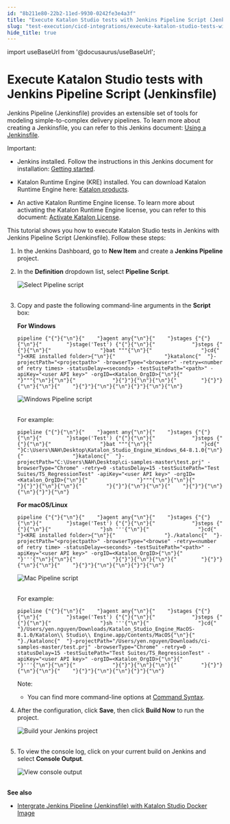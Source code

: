 ```yaml
---
id: "8b211e80-22b2-11ed-9930-0242fe3e4a3f"
title: "Execute Katalon Studio tests with Jenkins Pipeline Script (Jenkinsfile)"
slug: "test-execution/cicd-integrations/execute-katalon-studio-tests-with-jenkins-pipeline-script-jenkinsfile"
hide_title: true
---
```

import useBaseUrl from '@docusaurus/useBaseUrl';


# <a id="id" class="anchor_top_offset"/><a id="ariaid-title1" class="anchor_top_offset"/>Execute Katalon Studio tests with Jenkins Pipeline Script (Jenkinsfile)

<p xmlns="http://www.w3.org/1999/xhtml" className="p">Jenkins Pipeline (Jenkinsfile) provides an extensible set of tools for modeling simple-to-complex delivery pipelines. To learn more about creating a Jenkinsfile, you can refer to this Jenkins document: <a className="xref j-external-link" href="https://www.jenkins.io/doc/book/pipeline/jenkinsfile/" target="_blank">Using a Jenkinsfile</a>.</p> 
<div xmlns="http://www.w3.org/1999/xhtml" className="note important note_important"><span className="note__title">Important:</span> 
  <ul className="ul"><li className="li"><p className="p">Jenkins installed. Follow the instructions in this Jenkins document for installation: <a className="xref j-external-link" href="https://www.jenkins.io/doc/book/installing/" target="_blank">Getting started</a>. </p></li><li className="li"><p className="p">Katalon Runtime Engine (KRE) installed. You can download Katalon Runtime Engine here: <a className="xref j-external-link" href="https://www.katalon.com/download/" target="_blank">Katalon products</a>. </p></li><li className="li"><p className="p">An active Katalon Runtime Engine license. To learn more about activating the Katalon Runtime Engine license, you can refer to this document: <a className="xref" href="/administration/katalon-studio-enterprise-and-katalon-runtime-engine-license/activate-katalon-license#id_1">Activate Katalon License</a>.</p></li></ul>
</div>
<p xmlns="http://www.w3.org/1999/xhtml" className="p">This tutorial shows you how to execute Katalon Studio tests in Jenkins with Jenkins Pipeline Script (Jenkinsfile). Follow these steps:</p> 
<ol xmlns="http://www.w3.org/1999/xhtml" className="ol"><li className="li">In the Jenkins Dashboard, go to <strong className="ph b">New Item</strong> and create a <strong className="ph b">Jenkins Pipeline</strong> project.</li><li className="li">     <p className="p">In the <strong className="ph b">Definition</strong> dropdown list, select <strong className="ph b">Pipeline Script</strong>.</p>     <p className="p"> <img className="image" src={useBaseUrl("https://github.com/katalon-studio/docs-images/raw/master/katalon-studio/docs/jenkins-plugin-windows/KS-JENKINS-Choose-pipeline-script.png")} alt="Select Pipeline script" /><br /><br />     </p>   </li><li className="li">     <p className="p">Copy and paste the following command-line arguments in the <strong className="ph b">Script</strong> box:</p>     <div className="p"><strong className="ph b">For Windows</strong><pre className="pre codeblock"><code>pipeline {"{"}{"\n"}{"    "}agent any{"\n"}{"    "}stages {"{"}{"\n"}{"        "}stage('Test') {"{"}{"\n"}{"            "}steps {"{"}{"\n"}{"                "}bat """{"\n"}{"                "}cd{"  "}&lt;KRE installed folder&gt;{"\n"}{"                "}katalonc{"  "}-projectPath="&lt;projectpath&gt;" -browserType="&lt;browser&gt;" -retry=&lt;number of retry times&gt; -statusDelay=&lt;seconds&gt; -testSuitePath="&lt;path&gt;" -apiKey="&lt;user API key&gt;" -orgID=&lt;Katalon_OrgID&gt;{"\n"}{"                "}"""{"\n"}{"\n"}{"            "}{"}"}{"\n"}{"\n"}{"        "}{"}"}{"\n"}{"\n"}{"    "}{"}"}{"\n"}{"\n"}{"}"}{"\n"}{"\n"}</code></pre></div><p className="p"> <img className="image" src={useBaseUrl("https://github.com/katalon-studio/docs-images/raw/master/katalon-studio/docs/jenkins-plugin-windows/KS-JENKINS-Windows-pipline-script.png")} alt="Windows Pipeline script" /><br /><br />     </p><div className="p">For example:<pre className="pre codeblock"><code>pipeline {"{"}{"\n"}{"    "}agent any{"\n"}{"    "}stages {"{"}{"\n"}{"        "}stage('Test') {"{"}{"\n"}{"            "}steps {"{"}{"\n"}{"                "}bat """{"\n"}{"                "}cd{"  "}C:\Users\NAH\Desktop\Katalon_Studio_Engine_Windows_64-8.1.0{"\n"}{"                "}katalonc{"  "}-projectPath="C:\Users\NAH\Desktop\ci-samples-master\test.prj" -browserType="Chrome" -retry=0 -statusDelay=15 -testSuitePath="Test Suites/TS_RegressionTest" -apiKey="&lt;user API key&gt;" -orgID=&lt;Katalon_OrgID&gt;{"\n"}{"                "}"""{"\n"}{"\n"}{"            "}{"}"}{"\n"}{"\n"}{"        "}{"}"}{"\n"}{"\n"}{"    "}{"}"}{"\n"}{"\n"}{"}"}{"\n"}</code></pre></div><div className="p"><strong className="ph b">For macOS/Linux</strong><pre className="pre codeblock"><code>pipeline {"{"}{"\n"}{"    "}agent any{"\n"}{"    "}stages {"{"}{"\n"}{"        "}stage('Test') {"{"}{"\n"}{"            "}steps {"{"}{"\n"}{"                "}sh '''{"\n"}{"                "}cd{"  "}&lt;KRE installed folder&gt;{"\n"}{"                "}./katalonc{"  "}-projectPath="&lt;projectpath&gt;" -browserType="&lt;browse" -retry=&lt;number of retry time&gt; -statusDelay=&lt;seconds&gt; -testSuitePath="&lt;path&gt;" -apiKey="&lt;user API key&gt;" -orgID=&lt;Katalon_OrgID&gt;{"\n"}{"                "}'''{"\n"}{"\n"}{"            "}{"}"}{"\n"}{"\n"}{"        "}{"}"}{"\n"}{"\n"}{"    "}{"}"}{"\n"}{"\n"}{"}"}{"\n"}</code></pre></div><p className="p"> <img className="image" src={useBaseUrl("https://github.com/katalon-studio/docs-images/raw/master/katalon-studio/docs/jenkins-plugin-windows/KS-JENKINS-Mac-pipeline-script.png")} alt="Mac Pipeline script" /><br /><br />     </p><div className="p">For example:<pre className="pre codeblock"><code>pipeline {"{"}{"\n"}{"    "}agent any{"\n"}{"    "}stages {"{"}{"\n"}{"        "}stage('Test') {"{"}{"\n"}{"            "}steps {"{"}{"\n"}{"                "}sh '''{"\n"}{"                "}cd{"  "}/Users/yen.nguyen/Downloads/Katalon_Studio_Engine_MacOS-8.1.0/Katalon\\ Studio\\ Engine.app/Contents/MacOS{"\n"}{"                "}./katalonc{"  "}-projectPath="/Users/yen.nguyen/Downloads/ci-samples-master/test.prj" -browserType="Chrome" -retry=0 -statusDelay=15 -testSuitePath="Test Suites/TS_RegressionTest" -apiKey="&lt;user API key&gt;" -orgID=&lt;Katalon_OrgID&gt;{"\n"}{"                "}'''{"\n"}{"\n"}{"            "}{"}"}{"\n"}{"\n"}{"        "}{"}"}{"\n"}{"\n"}{"    "}{"}"}{"\n"}{"\n"}{"}"}{"\n"}</code></pre></div><div className="note note note_note"><span className="note__title">Note:</span>        <ul className="ul"><li className="li"><p className="p">You can find more command-line options at <a className="xref" href="/test-execution/cicd-integrations/use-katalon-docker-image-for-jenkins-integration/integrate-jenkins-on-docker-hosted-in-ubuntu#id_7">Command Syntax</a>.</p></li></ul>     </div></li><li className="li">     <p className="p">After the configuration, click <strong className="ph b">Save</strong>, then click <strong className="ph b">Build Now</strong> to run the project.</p>     <p className="p"> <img className="image" src={useBaseUrl("https://github.com/katalon-studio/docs-images/raw/master/katalon-studio/docs/jenkins-plugin-windows/KS-JENKINS-Build-now.png")} alt="Build your Jenkins project" /><br /><br />     </p>   </li><li className="li">     <p className="p">To view the console log, click on your current build on Jenkins and select <strong className="ph b">Console Output</strong>.</p>     <p className="p"> <img className="image" src={useBaseUrl("https://github.com/katalon-studio/docs-images/raw/master/katalon-studio/docs/jenkins-plugin-windows/KS-JENKINS-console-output.png")} alt="View console output" /><br /><br />     </p>   </li></ol> 
<div xmlns="http://www.w3.org/1999/xhtml" className="p"><strong className="ph b">See also</strong><ul className="ul"><li className="li"> <a className="xref" href="/test-execution/cicd-integrations/use-katalon-docker-image-for-jenkins-integration/integrate-jenkins-pipeline-jenkinsfile-with-katalon-studio-docker-image">Intergrate Jenkins Pipeline (Jenkinsfile) with Katalon Studio Docker Image</a>
    </li></ul></div>
